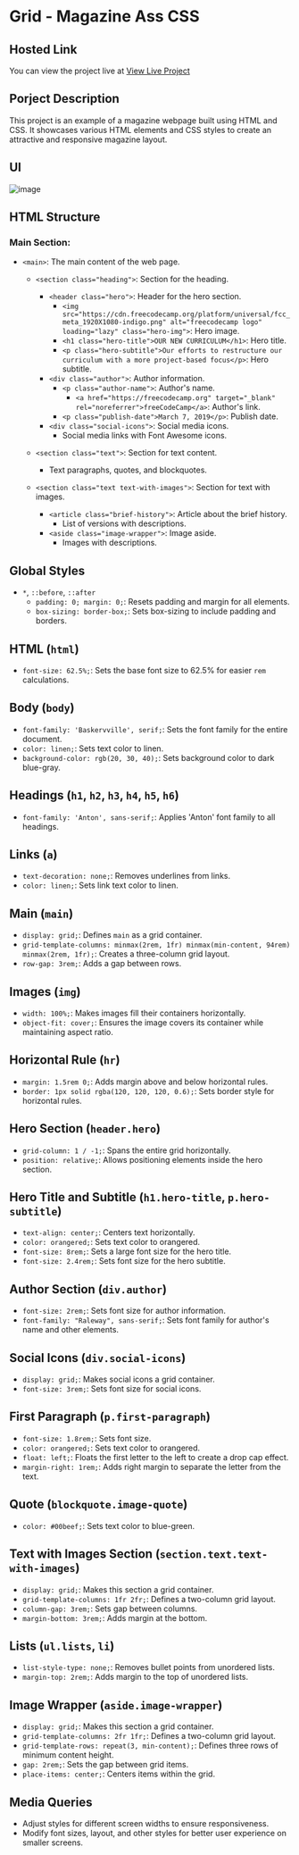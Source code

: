 # Grid - Magazine Ass CSS

## Hosted Link
You can view the project live at [View Live Project](https://saifulislam05.github.io/grid-magazine/)
## Porject Description 
This project is an example of a magazine webpage built using HTML and CSS. It showcases various HTML elements and CSS styles to create an attractive and responsive magazine layout.

## UI
![image](https://github.com/saifulislam05/grid-magazine/assets/73392705/138b1092-49df-41b6-9e36-5bd92e03acd7)

## HTML Structure

### Main Section:
- `<main>`: The main content of the web page.
    - `<section class="heading">`: Section for the heading.
      - `<header class="hero">`: Header for the hero section.
        - `<img src="https://cdn.freecodecamp.org/platform/universal/fcc_meta_1920X1080-indigo.png" alt="freecodecamp logo" loading="lazy" class="hero-img">`: Hero image.
        - `<h1 class="hero-title">OUR NEW CURRICULUM</h1>`: Hero title.
        - `<p class="hero-subtitle">Our efforts to restructure our curriculum with a more project-based focus</p>`: Hero subtitle.
      - `<div class="author">`: Author information.
        - `<p class="author-name">`: Author's name.
          - `<a href="https://freecodecamp.org" target="_blank" rel="noreferrer">freeCodeCamp</a>`: Author's link.
        - `<p class="publish-date">March 7, 2019</p>`: Publish date.
      - `<div class="social-icons">`: Social media icons.
        - Social media links with Font Awesome icons.

    - `<section class="text">`: Section for text content.
      - Text paragraphs, quotes, and blockquotes.

    - `<section class="text text-with-images">`: Section for text with images.
      - `<article class="brief-history">`: Article about the brief history.
        - List of versions with descriptions.
      - `<aside class="image-wrapper">`: Image aside.
        - Images with descriptions.

## Global Styles
- `*`, `::before`, `::after`
  - `padding: 0; margin: 0;`: Resets padding and margin for all elements.
  - `box-sizing: border-box;`: Sets box-sizing to include padding and borders.

## HTML (`html`)
- `font-size: 62.5%;`: Sets the base font size to 62.5% for easier `rem` calculations.

## Body (`body`)
- `font-family: 'Baskervville', serif;`: Sets the font family for the entire document.
- `color: linen;`: Sets text color to linen.
- `background-color: rgb(20, 30, 40);`: Sets background color to dark blue-gray.

## Headings (`h1`, `h2`, `h3`, `h4`, `h5`, `h6`)
- `font-family: 'Anton', sans-serif;`: Applies 'Anton' font family to all headings.

## Links (`a`)
- `text-decoration: none;`: Removes underlines from links.
- `color: linen;`: Sets link text color to linen.

## Main (`main`)
- `display: grid;`: Defines `main` as a grid container.
- `grid-template-columns: minmax(2rem, 1fr) minmax(min-content, 94rem) minmax(2rem, 1fr);`: Creates a three-column grid layout.
- `row-gap: 3rem;`: Adds a gap between rows.

## Images (`img`)
- `width: 100%;`: Makes images fill their containers horizontally.
- `object-fit: cover;`: Ensures the image covers its container while maintaining aspect ratio.

## Horizontal Rule (`hr`)
- `margin: 1.5rem 0;`: Adds margin above and below horizontal rules.
- `border: 1px solid rgba(120, 120, 120, 0.6);`: Sets border style for horizontal rules.

## Hero Section (`header.hero`)
- `grid-column: 1 / -1;`: Spans the entire grid horizontally.
- `position: relative;`: Allows positioning elements inside the hero section.

## Hero Title and Subtitle (`h1.hero-title`, `p.hero-subtitle`)
- `text-align: center;`: Centers text horizontally.
- `color: orangered;`: Sets text color to orangered.
- `font-size: 8rem;`: Sets a large font size for the hero title.
- `font-size: 2.4rem;`: Sets font size for the hero subtitle.

## Author Section (`div.author`)
- `font-size: 2rem;`: Sets font size for author information.
- `font-family: "Raleway", sans-serif;`: Sets font family for author's name and other elements.

## Social Icons (`div.social-icons`)
- `display: grid;`: Makes social icons a grid container.
- `font-size: 3rem;`: Sets font size for social icons.

## First Paragraph (`p.first-paragraph`)
- `font-size: 1.8rem;`: Sets font size.
- `color: orangered;`: Sets text color to orangered.
- `float: left;`: Floats the first letter to the left to create a drop cap effect.
- `margin-right: 1rem;`: Adds right margin to separate the letter from the text.

## Quote (`blockquote.image-quote`)
- `color: #00beef;`: Sets text color to blue-green.

## Text with Images Section (`section.text.text-with-images`)
- `display: grid;`: Makes this section a grid container.
- `grid-template-columns: 1fr 2fr;`: Defines a two-column grid layout.
- `column-gap: 3rem;`: Sets gap between columns.
- `margin-bottom: 3rem;`: Adds margin at the bottom.

## Lists (`ul.lists`, `li`)
- `list-style-type: none;`: Removes bullet points from unordered lists.
- `margin-top: 2rem;`: Adds margin to the top of unordered lists.

## Image Wrapper (`aside.image-wrapper`)
- `display: grid;`: Makes this section a grid container.
- `grid-template-columns: 2fr 1fr;`: Defines a two-column grid layout.
- `grid-template-rows: repeat(3, min-content);`: Defines three rows of minimum content height.
- `gap: 2rem;`: Sets the gap between grid items.
- `place-items: center;`: Centers items within the grid.

## Media Queries
- Adjust styles for different screen widths to ensure responsiveness.
- Modify font sizes, layout, and other styles for better user experience on smaller screens.


